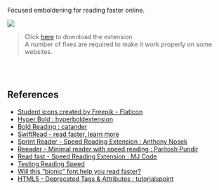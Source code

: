 Focused emboldening for reading faster online.

[![](https://i.imgur.com/tmXVarY.png)][download]

> Click [here][download] to download the extension. \
> A number of fixes are required to make it work properly on some websites.

[download]: https://github.com/wolfram77/chrome-emboldened-reading/releases/download/v0.1/chrome-emboldened-reading.crx

<br>
<br>


## References

- [Student icons created by Freepik - Flaticon](https://www.flaticon.com/free-icon/reading_680556)
- [Hyper Bold : hyperboldextension](https://chrome.google.com/webstore/detail/hyper-bold/bjicoipahmlimcmjoejgaoneibennoab)
- [Bold Reading : catander](https://chrome.google.com/webstore/detail/bold-reading/ehflcpdnmceagfokepkopokliphflafj)
- [SwiftRead - read faster, learn more](https://chrome.google.com/webstore/detail/swiftread-read-faster-lea/ipikiaejjblmdopojhpejjmbedhlibno)
- [Sprint Reader - Speed Reading Extension : Anthony Nosek](https://chrome.google.com/webstore/detail/sprint-reader-speed-readi/kejhpkmainjkpiablnfdppneidnkhdif)
- [Reeader - Minimal reader with speed reading : Paritosh Pundir](https://chrome.google.com/webstore/detail/reeader-minimal-reader-wi/jblbdklppkompnbobkpncbmbjkaeaeah)
- [Read fast - Speed Reading Extension : MJ Code](https://chrome.google.com/webstore/detail/read-fast-speed-reading-e/pnffahcjemjliibgcafjpklgmbeknldi)
- [Testing Reading Speed](https://chrome.google.com/webstore/detail/testing-reading-speed/kmkdgnfgallnjpdldcmplbggbmkgcgdl)
- [Will this “bionic” font help you read faster?](https://lithub.com/will-this-bionic-font-help-you-read-faster/)
- [HTML5 - Deprecated Tags & Attributes : tutorialspoint](https://www.tutorialspoint.com/html5/html5_deprecated_tags.htm)
